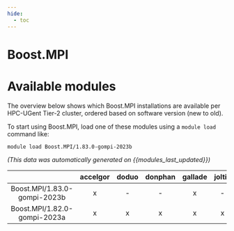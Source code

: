 ```yaml
---
hide:
  - toc
---
```


Boost.MPI
=========

# Available modules


The overview below shows which Boost.MPI installations are available per HPC-UGent Tier-2 cluster, ordered based on software version (new to old).

To start using Boost.MPI, load one of these modules using a `module load` command like:

```shell
module load Boost.MPI/1.83.0-gompi-2023b
```

*(This data was automatically generated on {{modules_last_updated}})*  

| |accelgor|doduo|donphan|gallade|joltik|shinx|
| :---: | :---: | :---: | :---: | :---: | :---: | :---: |
|Boost.MPI/1.83.0-gompi-2023b|x|-|-|x|-|-|
|Boost.MPI/1.82.0-gompi-2023a|x|x|x|x|x|x|
